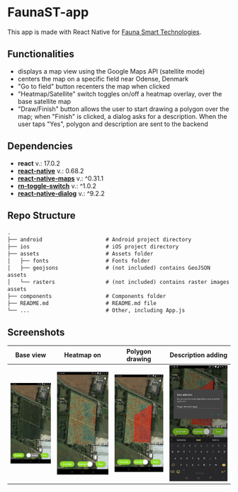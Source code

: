 # FaunaST-app

This app is made with React Native for [Fauna Smart Technologies](https://faunasmarttechnologies.com/).

## Functionalities

- displays a map view using the Google Maps API (satellite mode)
- centers the map on a specific field near Odense, Denmark
- "Go to field" button recenters the map when clicked
- "Heatmap/Satellite" switch toggles on/off a heatmap overlay, over the base satellite map
- "Draw/Finish" button allows the user to start drawing a polygon over the map; when "Finish" is clicked, a dialog asks for a description. When the user taps "Yes", polygon and description are sent to the backend

## Dependencies

- **react** v.: 17.0.2
- [**react-native**](https://reactnative.dev/) v.: 0.68.2
- [**react-native-maps**](https://github.com/react-native-maps/react-native-maps) v.: ^0.31.1
- [**rn-toggle-switch**](https://github.com/prsn/react-native-toggle-switch) v.: ^1.0.2
- [**react-native-dialog**](https://www.npmjs.com/package/react-native-dialog) v.: ^9.2.2

## Repo Structure

    .
    ├── android                    # Android project directory
    ├── ios                        # iOS project directory
    ├── assets                     # Assets folder
    │   ├── fonts                  # Fonts folder
    │   ├── geojsons               # (not included) contains GeoJSON assets
    │   └── rasters                # (not included) contains raster images assets
    ├── components                 # Components folder
    ├── README.md                  # README.md file
    └── ...                        # Other, including App.js

## Screenshots

| Base view                                                         | Heatmap on                                                               | Polygon drawing                                                        | Description adding                                                           |
| ----------------------------------------------------------------- | ------------------------------------------------------------------------ | ---------------------------------------------------------------------- | ---------------------------------------------------------------------------- |
| <img src="screenshots/base-map.jpg" alt="HomePage" width="100%"/> | <img src="screenshots/toggled-overlay.jpg" alt="SideMenu" width="100%"/> | <img src="screenshots/polygon-drawing.jpg" alt="CWPage" width="100%"/> | <img src="screenshots/polygon-description.jpg" alt="SideMenu" width="100%"/> |
